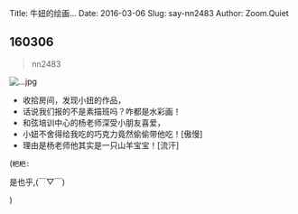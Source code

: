 Title: 牛妞的绘画...
Date: 2016-03-06
Slug: say-nn2483
Author: Zoom.Quiet


## 160306
> nn2483

![...jpg](http://zoomquiet.qiniucdn.com/niuniu-albums/nn2016/160306-nn2483.jpg?imageView2/2/w/420)

- 收拾房间，发现小妞的作品，
- 话说我们报的不是素描班吗？咋都是水彩画！
- 和弦培训中心的杨老师深受小朋友喜爱，
- 小妞不舍得给我吃的巧克力竟然偷偷带他吃！[傲慢]
- 理由是杨老师他其实是一只山羊宝宝！[流汗]


(`粑粑:` 

是也乎,(￣▽￣)


)
